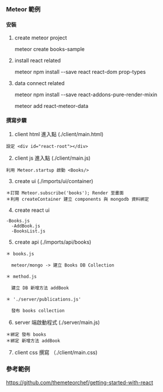 ### Meteor 範例

 #### 安裝

  1. create meteor project
  
      meteor create books-sample

  2. install react related
  
      meteor npm install --save react react-dom prop-types

  3. data connect related
  
      meteor npm install --save react-addons-pure-render-mixin

      meteor add react-meteor-data

#### 撰寫步驟

  1. client html 進入點 (./client/main.html)

    設定 <div id="react-root"></div>

  2. client js 進入點 (./client/main.js)

    利用 Meteor.startup 啟動 <Books/>

  3. create ui (./imports/ui/container)

    ＊訂閱 Meteor.subscribe('books'); Render 至畫面
    ＊利用 createContainer 建立 components 與 mongodb 資料綁定

  4. create react ui

    -Books.js
      -AddBook.js
      -BooksList.js

  5. create api (./imports/api/books)

    ＊ books.js
    
      meteor/mongo -> 建立 Books DB Collection

    ＊ method.js

      建立 DB 新增方法 addBook

    ＊ './server/publications.js'

      發布 books collection

  6. server 端啟動程式 (./server/main.js)

    ＊綁定 發布 books
    ＊綁定 新增方法 addBook

  7. client css 撰寫 （./client/main.css)

### 參考範例

  https://github.com/themeteorchef/getting-started-with-react




  